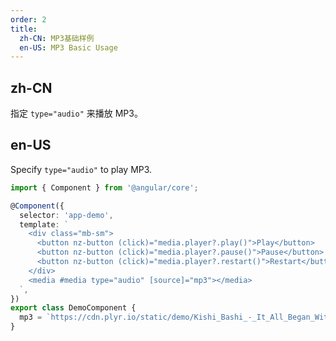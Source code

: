 ```yaml
---
order: 2
title:
  zh-CN: MP3基础样例
  en-US: MP3 Basic Usage
---
```


## zh-CN

指定 `type="audio"` 来播放 MP3。

## en-US

Specify `type="audio"` to play MP3.

```ts
import { Component } from '@angular/core';

@Component({
  selector: 'app-demo',
  template: `
    <div class="mb-sm">
      <button nz-button (click)="media.player?.play()">Play</button>
      <button nz-button (click)="media.player?.pause()">Pause</button>
      <button nz-button (click)="media.player?.restart()">Restart</button>
    </div>
    <media #media type="audio" [source]="mp3"></media>
  `,
})
export class DemoComponent {
  mp3 = `https://cdn.plyr.io/static/demo/Kishi_Bashi_-_It_All_Began_With_a_Burst.mp3`;
}
```
